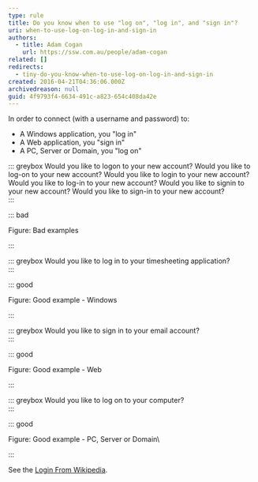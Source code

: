 ```yaml
---
type: rule
title: Do you know when to use "log on", "log in", and "sign in"?
uri: when-to-use-log-on-log-in-and-sign-in
authors:
  - title: Adam Cogan
    url: https://ssw.com.au/people/adam-cogan
related: []
redirects:
  - tiny-do-you-know-when-to-use-log-on-log-in-and-sign-in
created: 2016-04-21T04:36:06.000Z
archivedreason: null
guid: 4f9793f4-6634-491c-a823-654c408da42e
---
```

In order to connect (with a username and password) to:

* A Windows application, you "log in"
* A Web application, you "sign in"
* A PC, Server or Domain, you "log on"

<!--endintro-->

::: greybox
Would you like to logon to your new account?
Would you like to log-on to your new account?
Would you like to login to your new account?
Would you like to log-in to your new account?
Would you like to signin to your new account?
Would you like to sign-in to your new account?\
:::

::: bad

Figure: Bad examples

:::

::: greybox
Would you like to log in to your timesheeting application?\
:::

::: good

Figure: Good example - Windows

:::

::: greybox
Would you like to sign in to your email account?\
:::

::: good

Figure: Good example - Web

:::

::: greybox
Would you like to log on to your computer?\
:::

::: good

Figure: Good example - PC, Server or Domain\

:::

See the [Login From Wikipedia](https://en.wikipedia.org/wiki/Login#History_and_etymology).